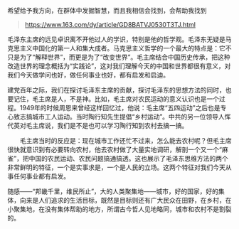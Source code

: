 希望给予我方向，在群体中发掘智慧，而且我相信会找到，会帮助我找到

> https://www.163.com/dy/article/GD8BATVJ0530T3TJ.html

毛泽东主席的远见卓识离不开他过人的学识，特别是他的哲学观。毛泽东无疑是马克思主义中国化的第一人和集大成者。马克思主义哲学的一个最大的特点是：它不只是为了“解释世界”，而更是为了“改变世界”。毛主席结合中国历史传承，把这种改造世界的理念概括为“实践论”，这对我们理解今天的中国和世界都很有意义，对我们今天做学问也好，做任何事业也好，都有启发和启迪。

​		建党百年之际，我们在探讨毛泽东主席的贡献，探讨毛泽东的思想方法的同时，也要记住，毛主席是人，不是神。比如，毛主席对农民运动的意义认识也是一个过程。1949年的时候周恩来曾经这样回忆过，他说：毛主席“五四运动”之后也是专心致志搞城市工人运动。当时陶行知先生提倡“乡村运动”。中共的另一位领导人恽代英对毛主席说，我们是不是也可以学习陶行知到农村去搞一搞。

　　毛主席当时的反应是：现在城市工作还忙不过来，怎么能去农村呢？但毛主席很快就意识到有必要转向农村，他去农村做了大量实地调研，解剖一个又一个“麻雀”，把中国的农民运动、农民问题搞通搞透。这也展示了毛泽东思维方法的两个非常鲜明的特征，一个是实事求是，一个是人民的立场。这两个特征对我们今天从事任何事业都有启发。

​		随感——“邦畿千里，维民所止”，大的人类聚集地——城市，好的国家，好的集体，向来是人们追求的生活目标，既然是目标则还有广大民众在田野，在乡村，在小聚集地，在没有集体帮助的地方，所谓古今哲人见地略同，城市和农村不是割裂的。

